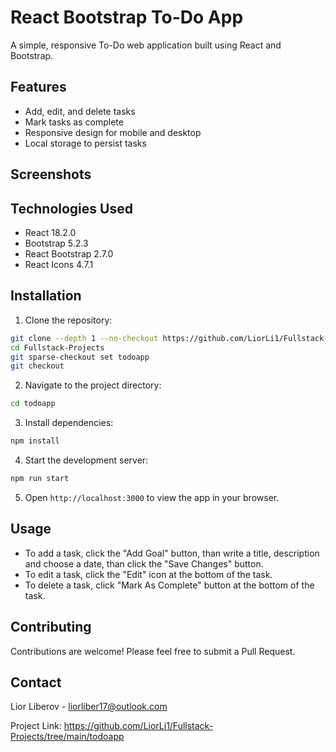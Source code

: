 # React Bootstrap To-Do App

A simple, responsive To-Do web application built using React and Bootstrap.

## Features

- Add, edit, and delete tasks
- Mark tasks as complete
- Responsive design for mobile and desktop
- Local storage to persist tasks

## Screenshots



## Technologies Used

- React 18.2.0
- Bootstrap 5.2.3
- React Bootstrap 2.7.0
- React Icons 4.7.1

## Installation

1. Clone the repository:
```sh
git clone --depth 1 --no-checkout https://github.com/LiorLi1/Fullstack-Projects
cd Fullstack-Projects
git sparse-checkout set todoapp
git checkout
```

2. Navigate to the project directory:
```sh
cd todoapp
```

3. Install dependencies:
```sh
npm install
```

4. Start the development server:
```sh
npm run start
```

5. Open `http://localhost:3000` to view the app in your browser.

## Usage

- To add a task, click the "Add Goal" button, than write a title, description and choose a date, than click the "Save Changes" button.
- To edit a task, click the "Edit" icon at the bottom of the task.
- To delete a task, click "Mark As Complete" button at the bottom of the task.

## Contributing

Contributions are welcome! Please feel free to submit a Pull Request.

## Contact

Lior Liberov - liorliber17@outlook.com

Project Link: https://github.com/LiorLi1/Fullstack-Projects/tree/main/todoapp
